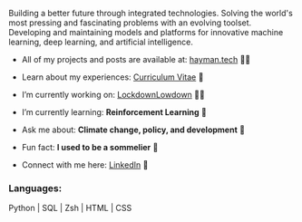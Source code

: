 <p align="left">Building a better future through integrated technologies. Solving the world's most pressing and fascinating problems with an evolving toolset. Developing and maintaining models and platforms for innovative machine learning, deep learning, and artificial intelligence.</p>  

- All of my projects and posts are available at: [hayman.tech](https://hayman.tech) 👨‍💻

- Learn about my experiences: [Curriculum Vitae](https://bigdata416011915.files.wordpress.com/2020/12/michaelhaymancv201210.pdf) 📄

- I’m currently working on: [LockdownLowdown](https://github.com/mdghayman/Scarecrow) 👨‍🌾
- I’m currently learning: **Reinforcement Learning** 👾

- Ask me about: **Climate change, policy, and development** 🌱

- Fun fact: **I used to be a sommelier** 🍷

- Connect with me here: [LinkedIn](https://linkedin.com/in/michael-hayman-uk) 👋

<h3 align="left">Languages:</h3>
Python | SQL | Zsh | HTML | CSS

